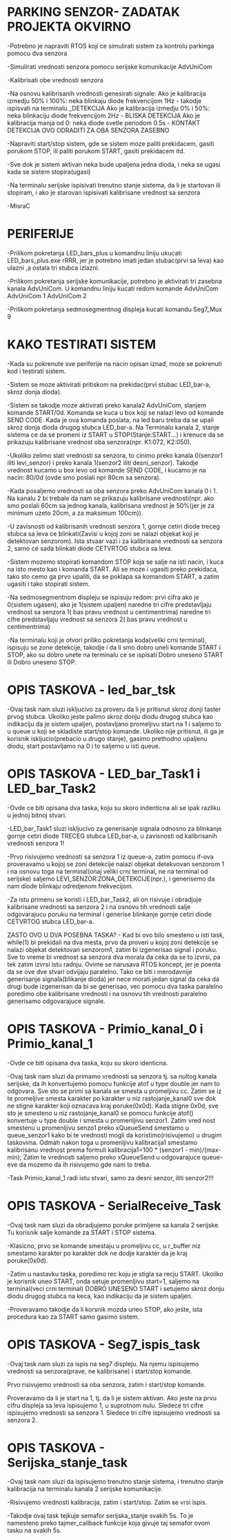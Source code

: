 # PARKING SENZOR- ZADATAK PROJEKTA OKVIRNO
-Potrebno je napraviti RTOS koji ce simulirati sistem za kontrolu parkinga pomocu dva senzora

-Simulirati vrednosti senzora pomocu serijske komunikacije AdvUniCom

-Kalibrisati obe vrednosti senzora

-Na osnovu kalibrisanih vrednosti genesirati signale:
    Ako je kalibracija izmedju 50% i 100%: neka blinkaju diode frekvencijom 1Hz - takodje ispisvati na terminalu _DETEKCIJA
    Ako je kalibracija izmedju 0% i 50%: neka blinkaciju diode frekvencijom 2Hz - BLISKA DETEKCIJA
    Ako je kalibracija manja od 0: neka diode svetle periodom 0.5s - KONTAKT DETEKCIJA
    OVO ODRADITI ZA OBA SENZORA ZASEBNO
    
-Napraviti start/stop sistem, gde se sistem moze paliti prekidacem, gasiti porukom STOP, ili paliti porukom START, gasiti prekidacem itd.

-Sve dok je sistem aktivan neka bude upaljena jedna dioda, i neka se ugasi kada se sistem stopira(ugasi)

-Na terminalu serijske ispisivati trenutno stanje sistema, da li je startovan ili stopiram, i ako je starovan ispisivati kalibrisane vrednost sa senzora

-MisraC

# PERIFERIJE

-Prilikom pokretanja LED_bars_plus u komandnu liniju ukucati LED_bars_plus.exe rRRR, jer je potrebno imati jedan stubac(prvi sa leva) kao ulazni
 ,a ostala tri stubca izlazni.
 
 -Prilikom pokretanja serijske komunikacije, potrebno je aktivirati tri zasebna kanala AdvUniCom. U komandnu liniju kucati redom komande
    AdvUniCom
    AdvUniCom 1
    AdvUniCom 2

-Prilikom pokretanja sedmosegmentnog displeja kucati komandu Seg7_Mux 9

# KAKO TESTIRATI SISTEM
-Kada su pokrenute sve periferije na nacin opisan iznad, moze se pokrenuti kod i testirati sistem.

-Sistem se moze aktivirati pritiskom na prekidac(prvi stubac LED_bar-a, skroz donja dioda).

-Sistem se takodje moze aktivirati preko kanala2 AdvUniCom, slanjem komande START/0d. Komanda se kuca u box koji se nalazi levo od komande SEND CODE. Kada je ova komanda
poslata, na led baru treba da se upali skroz donja dioda drugog stubca LED_bar-a. Na Terminalu kanala 2, stanje sistema ce da se promeni iz START u STOP(Stanje:START...) i
krenuce da se prikazuju kalibrisane vrednost oba senzora(npr. K1:072, K2:050). 

-Ukoliko zelimo slati vrednosti sa senzora, to cinimo preko kanala 0(senzor1 iliti levi_senzor) i preko kanala 1(senzor2 iliti desni_senzor). Takodje vrednost kucamo u box levo
od komande SEND CODE, i kucamo je na nacin: 80/0d (ovde smo poslali npr 80cm sa senzora). 

-Kada posaljemo vrednosti sa oba senzora preko AdvUniCom kanala 0 i 1. Na kanalu 2 bi trebale da nam se prikazuju kalibrisane vrednosti(npr. ako smo poslali 60cm sa jednog kanala,
kalibrisana vrednost je 50%(jer je za minimum uzeto 20cm, a za maksimum 100cm)).

-U zavisnosti od kalibrisanih vrednosti senzora 1, gornje cetiri diode treceg stubca sa leva ce blinkati(Zavisi u kojoj zoni se nalazi objekat koji je detektovan senzorom).
Ista stvaar vazi i za kalibrisane vrednosti sa senzora 2, samo ce sada blinkati diode CETVRTOG stubca sa leva.

-Sistem mozemo stopirati komandom STOP koja se salje na isti nacin, i kuca na isto mesto kao i komanda START. Ali se moze i ugasiti preko prekidaca, tako sto cemo ga prvo upaliti,
da se poklapa sa komandom START, a zatim ugasiti i tako stopirati sistem.

-Na sedmosegmentnom displeju se ispisuju redom: prvi cifra ako je 0(sistem ugasen), ako je 1(sistem upaljen)
                                                naredne tri cifre predstavljaju vrednost sa senzora 1( bas pravu vrednost u centimentrima)
                                                naredne tri cifre predstavljaju vrednost sa senzora 2( bas pravu vrednost u centimentrima)
                                                
-Na terminalu koji je otvori priliko pokretanja koda(veliki crni terminal), ispisuju se zone detekcije, takodje i da li smo dobro uneli komande START i STOP, ako su dobro unete
na terminalu ce se ispisati Dobro uneseno START ili Dobro uneseno STOP.

# OPIS TASKOVA - led_bar_tsk

-Ovaj task nam sluzi iskljucivo za proveru da li je pritisnut skroz donji taster prvog stubca. Ukoliko jeste palimo skroz donju diodu drugog stubca kao indikaciju
da je sistem upaljen, postavljano promeljivu start na 1 i saljemo to u queue u koji se skladiste start/stop komande. Ukoliko nije pritisnut, ili ga je korisnik iskljucio(prebacio u drugo stanje), gasimo
prethodno upaljenu diodu, start postavljamo na 0 i to saljemo u isti queue.

# OPIS TASKOVA - LED_bar_Task1 i LED_bar_Task2

-Ovde ce biti opisana dva taska, koju su skoro indenticna ali se ipak razliku u jednoj bitnoj stvari. 

-LED_bar_Task1 sluzi iskljucivo za generisanje signala odnosno za blinkanje gornje cetiri diode TRECEG stubca LED_bar-a, u zavisnosti od kalibrisanih vrednosti senzora 1!

-Prvo risivujemo vrednosti sa senzora 1 iz queue-a, zatim pomocu if-ova proveravamo u kojoj se zoni detekcije nalazi objekat detekvovan senzorom 1 i na osnovu toga
na terminal(onaj veliki crni terminal, ne na terminal od serijske) saljemo LEVI_SENZOR:ZONA_DETEKCIJE(npr.), i generisemo da nam diode blinkaju odredjenom frekvecijom.

-Za istu primenu se koristi i LED_bar_Task2, ali on risivuje i obradjuje kalibrisane vrednosti sa senzora 2 i na osnovu tih vrednosti salje odgovarajucu poruku na terminal i
generise blinkanje gornje cetiri diode CETVRTOG stubca LED_bar-a. 

ZASTO OVO U DVA POSEBNA TASKA? - Kad bi ovo bilo smesteno u isti task, while(1) bi prekidali na dva mesta, prvo da proveri u kojoj zoni detekcije se nalazi objekat detektovan
senzorom1, zatim bi izgenerisao signal i poruku. Sve to vreme bi vrednost sa senzora dva morala da ceka da se to izvrsi, pa tek zatim izvrsi istu radnju. Ovime se narusava RTOS
koncept, jer je poenta da se ove dve stvari odvijaju paralelno. Tako ce biti i merodavnije generisanje signala(blikanje dioda) jer nece morati jedan signal da ceka da drugi bude 
izgenerisan da bi se generisao, vec pomocu dva taska paralelno poredimo obe kalibrisane vrednosti i na osnovu tih vrednosti paralelno generisamo odgovarajuce signale.

# OPIS TASKOVA - Primio_kanal_0 i Primio_kanal_1
-Ovde ce biti opisana dva taska, koju su skoro identicna.

-Ovaj task nam sluzi da primamo vrednosti sa senzora tj. sa nultog kanala serijske, da ih konvertujemo pomocu funkcije atof u type double jer nam to odgovara.
Sve sto se primi sa kanala se smesta u promeljivu cc. Zatim se iz te promeljive smesta karakter po karakter u niz rastojanje_kanal0 sve dok ne stigne karakter koji oznacava 
kraj poruke(0x0d). Kada stigne 0x0d, sve sto je smesteno u niz rastojanje_kanal0 se pomocu funkcije atof() konvertuje u type double i smesta u promenljivu senzor1. Zatim vred
nost smestenu u promenljivu senzo1 preko xQueueSend smestamo u queue_senzor1 kako bi te vrednosti mogli da koristimo(risivujemo) u drugim taskovima. Odmah nakon toga u 
promenljivu kalibracija1 smestamo kalibrisanu vrednost prema formuli kalibracija1=100 * (senzor1 - min)/(max-min); Zatim te vrednosti saljemo preko xQueueSend u odgovarajuce
queue-eve da mozemo da ih risivujemo gde nam to treba.

-Task Primio_kanal_1 radi istu stvari, samo za desni senzor, iliti senzor2!!!

# OPIS TASKOVA - SerialReceive_Task

-Ovaj task nam sluzi da obradjujemo poruke primljene sa kanala 2 serijske. Tu korisnik salje komande za START i STOP sistema.

-Klasicno, prvo se komande smestaju u promeljivu cc, u r_buffer niz smestamo karakter po karakter dok ne dodje karakter da je kraj poruke(0x0d).

-Zatim u nastavku taska, poredimo rec koju je stigla sa recju START. Ukoliko je korisnik uneo START, onda setuje promenljivu start=1, saljemo na terminal(veci crni terminal) 
DOBRO UNESENO START i setujemo skroz donju diodu drugog stubca na keca, kao indikaciju da je sistem upaljen.

-Proveravamo takodje da li korsnik mozda uneo STOP, ako jeste, ista procedura kao za START samo gasimo sistem.

# OPIS TASKOVA - Seg7_ispis_task

-Ovaj task nam sluzi za ispis na seg7 displeju. Na njemu ispisujemo vrednosti sa senzora(prave, ne kalibrisane) i start/stop komande.

Prvo risivujemo vrednosti sa oba senzora, zatim i start/stop komande.

Proveravamo da li je start na 1, tj. da li je sistem aktivan. Ako jeste na prvu cifru displeja sa leva ispisujemo 1, u suprotnom nulu.
                                                              Sledece tri cifre ispisujemo vrednosti sa senzora 1.
                                                              Sledece tri cifre ispisujemo vrednosti sa senzora 2.
# OPIS TASKOVA - Serijska_stanje_task

-Ovaj task nam sluzi da ispisujemo trenutno stanje sistema, i trenutno stanje kalibracija na terminalu kanala 2 serijske komunikacije.

-Risivujemo vrednosti kalibracija, zatim i start/stop. Zatim se vrsi ispis.

-Takodje ovaj task tejkuje semafor serijska_stanje svakih 5s. To je namesteno preko tajmer_callback funkcije koja givuje taj semafor ovom tasku na svakih 5s.




